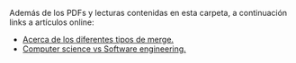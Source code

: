 Además de los PDFs y lecturas contenidas en esta carpeta, a continuación links a artículos online:
* [Acerca de los diferentes tipos de merge.](https://rietta.com/blog/github-merge-types/)
* [Computer science vs Software engineering.](https://interestingengineering.com/computer-science-vs-software-engineering-how-are-they-different)
